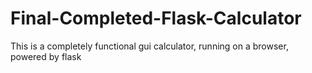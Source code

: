 # Final-Completed-Flask-Calculator
This is a completely functional gui calculator, running on a browser, powered by flask 
